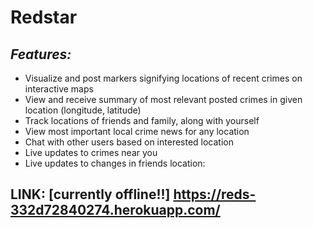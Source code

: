 
# **Redstar** 

## _Features:_

* Visualize and post markers signifying locations of recent crimes on interactive maps
* View and receive summary of most relevant posted crimes in given location (longitude, latitude)
* Track locations of friends and family, along with yourself
* View most important local crime news for any location
* Chat with other users based on interested location
* Live updates to crimes near you
* Live updates to changes in friends location:

## LINK: **[currently offline!!]** https://reds-332d72840274.herokuapp.com/
